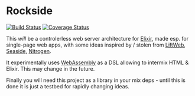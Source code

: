# Rockside
[![Build Status](https://travis-ci.org/herenowcoder/rockside.svg?branch=master)](https://travis-ci.org/herenowcoder/rockside)
[![Coverage Status](https://img.shields.io/coveralls/herenowcoder/rockside.svg)](https://coveralls.io/r/herenowcoder/rockside?branch=master)

This *will* be a controlerless web server architecture for [Elixir], 
made esp. for single-page web apps, with some ideas inspired by /
stolen from [LiftWeb], [Seaside], [Nitrogen].

It experimentally uses [WebAssembly] as a DSL allowing to intermix HTML & Elixir.
This may change in the future.

Finally you will need this project as a library in your mix deps - 
until this is done it is just a testbed for rapidly changing ideas.

[elixir]:   http://elixir-lang.org
[seaside]:  http://seaside.st
[nitrogen]: http://nitrogenproject.com
[liftweb]:  http://liftweb.net
[webassembly]: https://github.com/herenowcoder/webassembly
